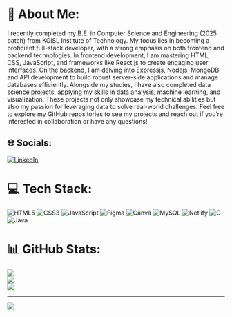 # 💫 About Me:
 I recently completed my B.E. in Computer Science and Engineering (2025 batch) from KGiSL Institute of Technology. My focus lies in becoming a proficient full-stack developer, with a strong emphasis on both frontend and backend technologies. In frontend development, I am mastering HTML, CSS, JavaScript, and frameworks like React.js to create engaging user interfaces. On the backend, I am delving into Expressjs, Nodejs, MongoDB and API development to build robust server-side applications and manage databases efficiently. Alongside my studies, I have also completed data science projects, applying my skills in data analysis, machine learning, and visualization. These projects not only showcase my technical abilities but also my passion for leveraging data to solve real-world challenges. Feel free to explore my GitHub repositories to see my projects and reach out if you’re interested in collaboration or have any questions!


## 🌐 Socials:
[![LinkedIn](https://img.shields.io/badge/LinkedIn-%230077B5.svg?logo=linkedin&logoColor=white)](https://linkedin.com/in/sabitha-kandasamy-660b50252) 

# 💻 Tech Stack:
![HTML5](https://img.shields.io/badge/html5-%23E34F26.svg?style=for-the-badge&logo=html5&logoColor=white) ![CSS3](https://img.shields.io/badge/css3-%231572B6.svg?style=for-the-badge&logo=css3&logoColor=white) ![JavaScript](https://img.shields.io/badge/javascript-%23323330.svg?style=for-the-badge&logo=javascript&logoColor=%23F7DF1E) ![Figma](https://img.shields.io/badge/figma-%23F24E1E.svg?style=for-the-badge&logo=figma&logoColor=white) ![Canva](https://img.shields.io/badge/Canva-%2300C4CC.svg?style=for-the-badge&logo=Canva&logoColor=white) ![MySQL](https://img.shields.io/badge/mysql-4479A1.svg?style=for-the-badge&logo=mysql&logoColor=white) ![Netlify](https://img.shields.io/badge/netlify-%23000000.svg?style=for-the-badge&logo=netlify&logoColor=#00C7B7) ![C](https://img.shields.io/badge/c-%2300599C.svg?style=for-the-badge&logo=c&logoColor=white) ![Java](https://img.shields.io/badge/java-%23ED8B00.svg?style=for-the-badge&logo=openjdk&logoColor=white)
# 📊 GitHub Stats:
![](https://github-readme-stats.vercel.app/api?username=sabitha2004&theme=dark&hide_border=false&include_all_commits=false&count_private=false)<br/>
![](https://github-readme-streak-stats.herokuapp.com/?user=sabitha2004&theme=dark&hide_border=false)<br/>
![](https://github-readme-stats.vercel.app/api/top-langs/?username=sabitha2004&theme=dark&hide_border=false&include_all_commits=false&count_private=false&layout=compact)

---
[![](https://visitcount.itsvg.in/api?id=sabitha2004&icon=0&color=0)](https://visitcount.itsvg.in)

<!-- Proudly created with GPRM ( https://gprm.itsvg.in ) -->
